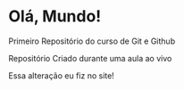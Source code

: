 # Olá, Mundo!
 Primeiro Repositório do curso de Git e Github

Repositório Criado durante uma aula ao vivo

Essa alteração eu fiz no site! 
